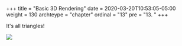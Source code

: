 +++
title = "Basic 3D Rendering"
date = 2020-03-20T10:53:05-05:00
weight = 130
archteype = "chapter"
ordinal = "13"
pre = "13. "
+++


It's all triangles!

<img src="https://media.giphy.com/media/3oKIPaYYYLafTAM0i4/giphy.gif"/>